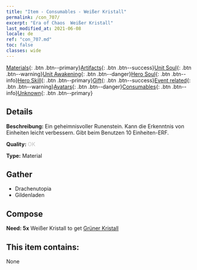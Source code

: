 ```yaml
---
title: "Item - Consumables - Weißer Kristall"
permalink: /con_707/
excerpt: "Era of Chaos  Weißer Kristall"
last_modified_at: 2021-06-08
locale: de
ref: "con_707.md"
toc: false
classes: wide
---
```

 [Materials](/ItemsDE/){: .btn .btn--primary}[Artifacts](/ItemsDE/Artifacts/){: .btn .btn--success}[Unit Soul](/ItemsDE/UnitSoul/){: .btn .btn--warning}[Unit Awakening](/ItemsDE/UnitAwakening/){: .btn .btn--danger}[Hero Soul](/ItemsDE/HeroSoul/){: .btn .btn--info}[Hero Skill](/ItemsDE/HeroSkill/){: .btn .btn--primary}[Gift](/ItemsDE/Gift/){: .btn .btn--success}[Event related](/ItemsDE/Events/){: .btn .btn--warning}[Avatars](/ItemsDE/Avatars/){: .btn .btn--danger}[Consumables](/ItemsDE/Consumables/){: .btn .btn--info}[Unknown](/ItemsDE/Unknown/){: .btn .btn--primary}

## Details
 **Beschreibung:** Ein geheimnisvoller Runenstein. Kann die Erkenntnis von Einheiten leicht verbessern. Gibt beim Benutzen 10 Einheiten-ERF.

 **Quality:** <span style="color: #C0C0C0">OK</span>

 **Type:** Material

## Gather

*    Drachenutopia 
*    Gildenladen 

## Compose

 **Need: 5x** Weißer Kristall to get [Grüner Kristall](/ItemsDE/con_711/)

## This item contains:

  None

